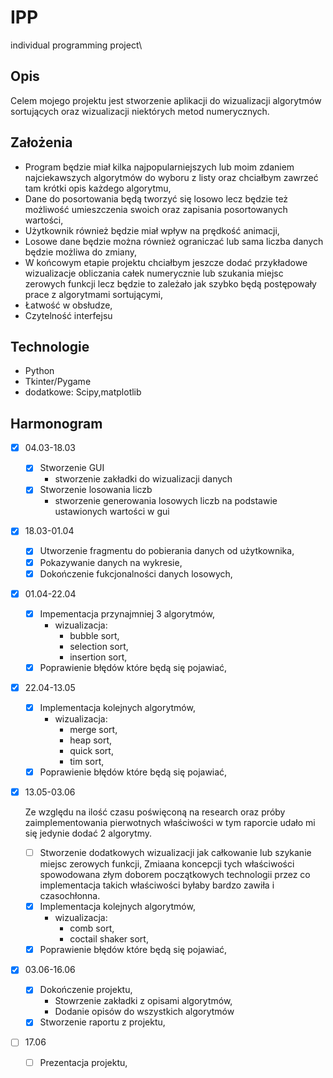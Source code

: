 # IPP
 individual programming project\
 
 ## Opis
Celem mojego projektu jest stworzenie aplikacji do wizualizacji algorytmów sortujących oraz wizualizacji niektórych metod numerycznych.

## Założenia
- Program będzie miał kilka najpopularniejszych lub moim zdaniem najciekawszych algorytmów do wyboru z listy oraz chciałbym zawrzeć tam krótki opis każdego algorytmu,
- Dane do posortowania będą tworzyć się losowo lecz będzie też możliwość umieszczenia swoich oraz zapisania posortowanych wartości,
- Użytkownik również będzie miał wpływ na prędkość animacji,
- Losowe dane będzie można również ograniczać lub sama liczba danych będzie możliwa do zmiany,
- W końcowym etapie projektu chciałbym jeszcze dodać przykładowe wizualizacje obliczania całek numerycznie lub szukania miejsc zerowych funkcji lecz będzie to zależało jak szybko będą postępowały prace z algorytmami sortującymi,
- Łatwość w obsłudze,
- Czytelność interfejsu
 
 ## Technologie
* Python
* Tkinter/Pygame
* dodatkowe: Scipy,matplotlib
 
## Harmonogram

- [x] 04.03-18.03 
    - [x] Stworzenie GUI
        - stworzenie zakładki do wizualizacji danych
    - [x] Stworzenie losowania liczb 
        - stworzenie generowania losowych liczb na podstawie ustawionych wartości w gui 
- [x] 18.03-01.04 
    - [x] Utworzenie fragmentu do pobierania danych od użytkownika,
    - [x] Pokazywanie danych na wykresie,
    - [x] Dokończenie fukcjonalności danych losowych,
- [x] 01.04-22.04
    - [x] Impementacja przynajmniej 3 algorytmów,
        - wizualizacja:
            - bubble sort,
            - selection sort,
            - insertion sort,
    - [x] Poprawienie błędów które będą się pojawiać,
- [x] 22.04-13.05
    - [x] Implementacja kolejnych algorytmów,
        - wizualizacja:
            - merge sort,
            - heap sort,
            - quick sort,
            - tim sort,
    - [x] Poprawienie błędów które będą się pojawiać,
       
- [x] 13.05-03.06

    Ze względu na ilość czasu poświęconą na research oraz próby zaimplementowania pierwotnych właściwości w tym raporcie udało mi się jedynie dodać 2 algorytmy.
    - [ ] Stworzenie dodatkowych wizualizacji jak całkowanie lub szykanie miejsc zerowych funkcji,
        Zmiaana koncepcji tych właściwości spowodowana złym doborem początkowych technologii przez co implementacja takich właściwości byłaby bardzo zawiła i czasochłonna.
    - [x] Implementacja kolejnych algorytmów,
        - wizualizacja:
            - comb sort,
            - coctail shaker sort,
    - [x] Poprawienie błędów które będą się pojawiać,

- [x] 03.06-16.06
    - [x] Dokończenie projektu,
        - Stowrzenie zakładki z opisami algorytmów,
        - Dodanie opisów do wszystkich algorytmów
    - [x] Stworzenie raportu z projektu,
- [ ] 17.06
    - [ ] Prezentacja projektu,
